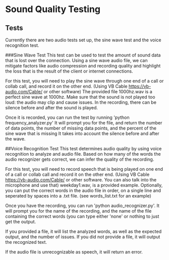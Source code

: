 # Sound Quality Testing
## Tests
Currently there are two audio tests set up, the sine wave test and the voice recognition test.

###Sine Wave Test
This test can be used to test the amount of sound data that is lost over the connection. Using a sine wave audio file, we can mitigate factors like audio compression and recording quality and highlight the loss that is the result of the client or internet connections.

For this test, you will need to play the sine wave through one end of a call or collab call, and record it on the other end. (Using VB Cable https://vb-audio.com/Cable/ or other software)
The provided file 1000hz.wav is a perfect sine wave at 1000hz.
Make sure that the sound is not played too loud: the audio may clip and cause issues. In the recording, there can be silence before and after the sound is played.

Once it is recorded, you can run the test by running 'python frequency_analyzer.py'
It will prompt you for the file, and return the number of data points, the number of missing data points, and the percent of the sine wave that is missing 
It takes into account the silence before and after the wave.

##Voice Recognition Test
This test determines audio quality by using voice recognition to analyze and audio file. Based on how many of the words the audio recognizer gets correct, we can infer the quality of the recording.

For this test, you will need to record speech that is being played on one end of a call or collab call and record it on the other end. (Using VB Cable https://vb-audio.com/Cable/ or other software. You can also talk into the microphone and use that) 
weekday1.wav, is a provided example.
Optionally, you can put the correct words in the audio file in order, on a single line and seperated by spaces into a .txt file. (see words_list.txt for an example)
 
Once you have the recording, you can run 'python audio_recognizer.py'. It will prompt you for the name of the recording, and the name of the file containing the correct words (you can type either 'none' or nothing to just get the output.

If you provided a file, it will list the analyzed words, as well as the expected output, and the number of issues.
If you did not provide a file, it will output the recognized text.

If the audio file is unrecognizable as speech, it will return an error.
